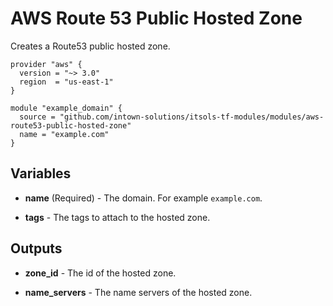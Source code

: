 # AWS Route 53 Public Hosted Zone

Creates a Route53 public hosted zone.

```hcl
provider "aws" {
  version = "~> 3.0"
  region  = "us-east-1"
}

module "example_domain" {
  source = "github.com/intown-solutions/itsols-tf-modules/modules/aws-route53-public-hosted-zone"
  name = "example.com"
}
```

## Variables

- **name** (Required) - The domain. For example `example.com`.

- **tags** - The tags to attach to the hosted zone.

## Outputs

- **zone_id** - The id of the hosted zone.

- **name_servers** - The name servers of the hosted zone.
